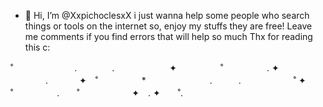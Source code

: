 - 👋 Hi, I’m @XxpichoclesxX
i just wanna help some people who search things or tools on the internet so, enjoy my stuffs they are free!
Leave me comments if you find errors that will help so much
Thx for reading this c:

˚　　　　　　　.　　　　.　　　　　　 ✦　　　　　˚　　　　　. ✦ 　　　　.   　 　✦　˚　　　　　*　　 　　　　　.　　　.　　　　　　˚ ✦　　˚　　　　　.　　˚　　　　　　✦　. ✦　　˚.
